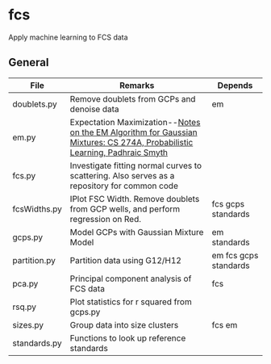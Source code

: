 # fcs
Apply machine learning to FCS data

## General

| File  | Remarks |Depends|
|---------------|--------------------------------------------|----------|
|doublets.py |Remove doublets from GCPs and denoise data|em|
|em.py|Expectation Maximization--[Notes on the EM Algorithm for Gaussian Mixtures: CS 274A, Probabilistic Learning, Padhraic Smyth ](https://www.ics.uci.edu/~smyth/courses/cs274/notes/EMnotes.pdf)||
|fcs.py|Investigate fitting normal curves to scattering. Also serves as a repository for common code |
|fcsWidths.py|IPlot FSC Width. Remove doublets from GCP wells, and perform regression on Red.|fcs gcps standards|
|gcps.py|Model GCPs with Gaussian Mixture Model |em standards|
|partition.py|Partition data using G12/H12|em fcs gcps standards|
|pca.py|Principal component analysis of FCS data|fcs|
|rsq.py|Plot statistics for r squared from gcps.py||
|sizes.py|Group data into size clusters|fcs em|
|standards.py| Functions to look up reference standards ||
